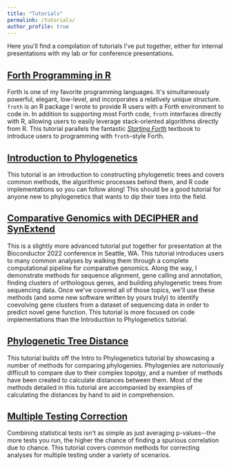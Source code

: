 ```yaml
---
title: "Tutorials"
permalink: /tutorials/
author_profile: true
---
```


Here you'll find a compilation of tutorials I've put together, either for internal presentations with my lab or for conference presentations.

## [Forth Programming in R](https://www.ahl27.com/froth)

Forth is one of my favorite programming languages. It's simultaneously powerful, elegant, low-level, and incorporates a relatively unique structure. `froth` is an R package I wrote to provide R users with a Forth environment to code in. In addition to supporting most Forth code, `froth` interfaces directly with R, allowing users to easily leverage stack-oriented algorithms directly from R. This tutorial parallels the fantastic [*Starting Forth*](https://www.forth.com/starting-forth/) textbook to introduce users to programming with `froth`-style Forth.

## [Introduction to Phylogenetics](https://www.ahl27.com/OtherTutorials/articles/BuildingTrees.html)

This tutorial is an introduction to constructing phylogenetic trees and covers common methods, the algorithmic processes behind them,
and R code implementations so you can follow along! This should be a good tutorial for anyone new to phylogenetics that wants to
dip their toes into the field.

## [Comparative Genomics with DECIPHER and SynExtend](https://www.ahl27.com/CompGenomicsBioc2022/)

This is a slightly more advanced tutorial put together for presentation at the Bioconductor 2022 conference in Seattle, WA.
This tutorial introduces users to many common analyses by walking them through a complete computational pipeline for comparative genomics.
Along the way, I demonstrate methods for sequence alignment, gene calling and annotation, finding clusters of orthologous
genes, and building phylogenetic trees from sequencing data. Once we've covered all of those topics, we'll use these methods
(and some new software written by yours truly) to identify coevolving gene clusters from a dataset of sequencing data in order to predict
novel gene function. This tutorial is more focused on code implementations than the Introduction to Phylogenetics tutorial.

## [Phylogenetic Tree Distance](https://www.ahl27.com/OtherTutorials/articles/ComparingTrees.html)

This tutorial builds off the Intro to Phylogenetics tutorial by showcasing a number of methods for comparing phylogenies. Phylogenies are notoriously difficult to compare due to their complex topolgy, and a number of methods have been created to calculate distances between them. Most of the methods detailed in this tutorial are accompanied by examples of calculating the distances by hand to aid in comprehension.

## [Multiple Testing Correction](https://www.ahl27.com/OtherTutorials/articles/MultipleTesting.html)

Combining statistical tests isn't as simple as just averaging p-values--the more tests you run, the higher the chance of finding a spurious correlation due to chance. This tutorial covers common methods for correcting analyses for multiple testing under a variety of scenarios.
